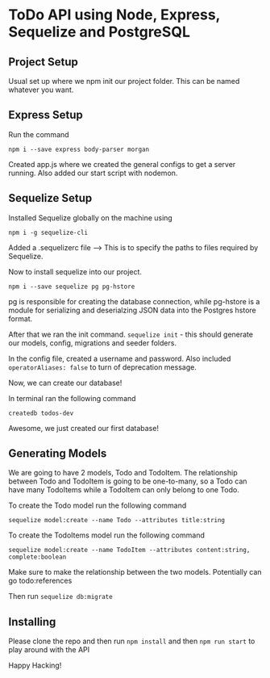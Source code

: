 # ToDo API using Node, Express, Sequelize and PostgreSQL

## Project Setup 

Usual set up where we npm init our project folder. This can be named whatever you want. 


## Express Setup 

Run the command 

`npm i --save express body-parser morgan`

Created app.js where we created the general configs to get a server running. Also added our start script with nodemon.

## Sequelize Setup

Installed Sequelize globally on the machine using 

`npm i -g sequelize-cli`

Added a .sequelizerc file --> This is to specify the paths to files required by Sequelize. 

Now to install sequelize into our project. 

`npm i --save sequelize pg pg-hstore`

pg is responsible for creating the database connection, while pg-hstore is a module for serializing and deserialzing JSON data into the Postgres hstore format. 

After that we ran the init command. `sequelize init` - this should generate our models, config, migrations and seeder folders. 

In the config file, created a username and password. Also included `operatorAliases: false` to turn of deprecation message. 

Now, we can create our database!

In terminal ran the following command 

`createdb todos-dev`

Awesome, we just created our first database!

## Generating Models 

We are going to have 2 models, Todo and TodoItem. The relationship between Todo and TodoItem is going to be one-to-many, so a Todo can have many TodoItems while a TodoItem can only belong to one Todo. 

To create the Todo model run the following command 

`sequelize model:create --name Todo --attributes title:string`

To create the TodoItems model run the following command 

`sequelize model:create --name TodoItem --attributes content:string, complete:boolean`

Make sure to make the relationship between the two models. Potentially can go todo:references

Then run `sequelize db:migrate`

## Installing

Please clone the repo and then run `npm install` and then `npm run start` to play around with the API

Happy Hacking!

